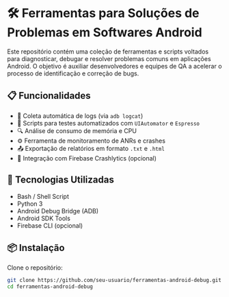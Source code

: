 # 🛠️ Ferramentas para Soluções de Problemas em Softwares Android

Este repositório contém uma coleção de ferramentas e scripts voltados para diagnosticar, debugar e resolver problemas comuns em aplicações Android. O objetivo é auxiliar desenvolvedores e equipes de QA a acelerar o processo de identificação e correção de bugs.

## 📋 Funcionalidades

- 📱 Coleta automática de logs (via `adb logcat`)
- 🧪 Scripts para testes automatizados com `UIAutomator` e `Espresso`
- 🔍 Análise de consumo de memória e CPU
- ⚙️ Ferramenta de monitoramento de ANRs e crashes
- 📤 Exportação de relatórios em formato `.txt` e `.html`
- 🐞 Integração com Firebase Crashlytics (opcional)

## 🚀 Tecnologias Utilizadas

- Bash / Shell Script
- Python 3
- Android Debug Bridge (ADB)
- Android SDK Tools
- Firebase CLI (opcional)

## 📦 Instalação

Clone o repositório:

```bash
git clone https://github.com/seu-usuario/ferramentas-android-debug.git
cd ferramentas-android-debug

